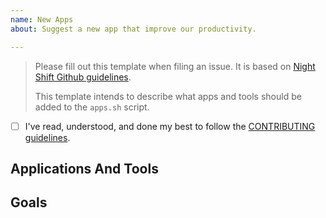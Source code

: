 ```yaml
---
name: New Apps
about: Suggest a new app that improve our productivity.

---
```


> Please fill out this template when filing an issue. It is based on [Night Shift Github guidelines](https://github.com/nshift/github-guidelines).
>
> This template intends to describe what apps and tools should be added to the `apps.sh` script.

* [ ] I've read, understood, and done my best to follow the [CONTRIBUTING guidelines](/CONTRIBUTING.md).

## Applications And Tools
<!-- 
	List the new apps and tools you introduce in `apps.sh` file:

	Example:

	* [Sublime Text](http://www.sublimetext.com): A sophisticated text editor 
	for code, markup and prose.
	* [Spectacle](https://www.spectacleapp.com): Window control with simple and 
	customizable keyboard shortcuts.
	* [Slack](https://slack.com): Slack is the collaboration hub that brings the 
	right people together with all the right information and tools to get work 
	done.
-->

## Goals
<!-- List the high-level objectives of this issue. -->
<!-- Include any relevant context. -->
<!-- List the personas for whom these apps and tools are made for. -->
